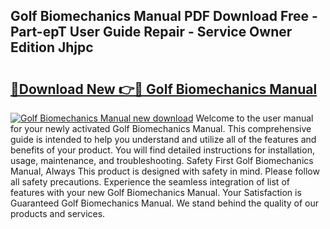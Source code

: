 ## Golf Biomechanics Manual PDF Download Free - Part-epT User Guide Repair - Service Owner Edition Jhjpc

# <h2><a href="http://bc11483.oget.top/?id=Golf+Biomechanics+Manual">🔗Download New 👉🔴 Golf Biomechanics Manual</a></h2>

[![Golf Biomechanics Manual new download](https://i.imgur.com/5g1atiW.png)](http://bc11483.oget.top/?id=Golf+Biomechanics+Manual)
Welcome to the user manual for your newly activated Golf Biomechanics Manual. This comprehensive guide is intended to help you understand and utilize all of the features and benefits of your product. You will find detailed instructions for installation, usage, maintenance, and troubleshooting. Safety First Golf Biomechanics Manual, Always This product is designed with safety in mind. Please follow all safety precautions. Experience the seamless integration of list of features with your new Golf Biomechanics Manual. Your Satisfaction is Guaranteed Golf Biomechanics Manual. We stand behind the quality of our products and services.
